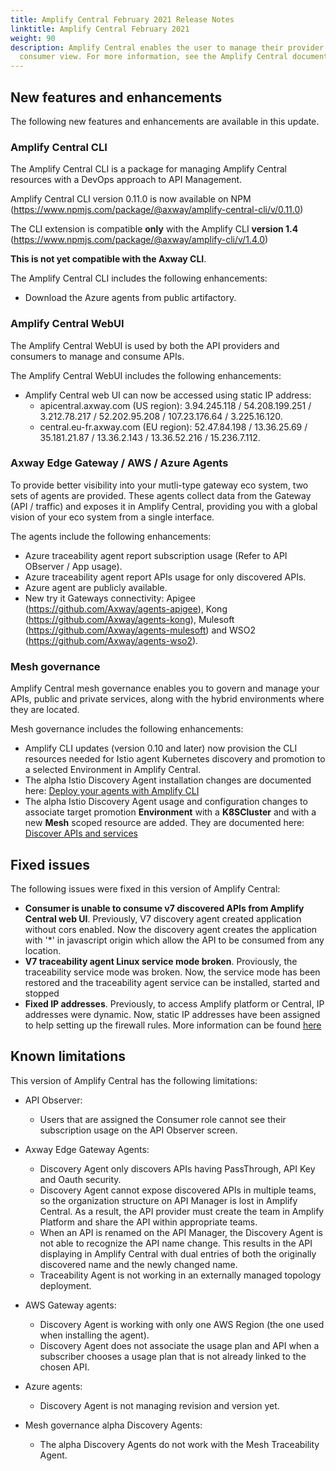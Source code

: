 ```yaml
---
title: Amplify Central February 2021 Release Notes
linktitle: Amplify Central February 2021
weight: 90
description: Amplify Central enables the user to manage their provider /
  consumer view. For more information, see the Amplify Central documentation.
---
```

## New features and enhancements

The following new features and enhancements are available in this update.

### Amplify Central CLI

The Amplify Central CLI is a package for managing Amplify Central resources with a DevOps approach to API Management.

Amplify Central CLI version 0.11.0 is now available on NPM (<https://www.npmjs.com/package/@axway/amplify-central-cli/v/0.11.0>)

The CLI extension is compatible **only** with the Amplify CLI **version 1.4** (<https://www.npmjs.com/package/@axway/amplify-cli/v/1.4.0>)

**This is not yet compatible with the Axway CLI**.

The Amplify Central CLI includes the following enhancements:

* Download the Azure agents from public artifactory.

### Amplify Central WebUI

The Amplify Central WebUI is used by both the API providers and consumers to manage and consume APIs.

The Amplify Central WebUI includes the following enhancements:  

* Amplify Central web UI can now be accessed using static IP address:
    * apicentral.axway.com (US region): 3.94.245.118 / 54.208.199.251 / 3.212.78.217 / 52.202.95.208 / 107.23.176.64 / 3.225.16.120.
    * central.eu-fr.axway.com (EU region): 52.47.84.198 / 13.36.25.69 / 35.181.21.87 / 13.36.2.143 / 13.36.52.216 / 15.236.7.112.

### Axway Edge Gateway / AWS / Azure Agents

To provide better visibility into your mutli-type gateway eco system, two sets of agents are provided. These agents collect data from the Gateway (API / traffic) and exposes it in Amplify Central, providing you with a global vision of your eco system from a single interface.

The agents include the following enhancements:

* Azure traceability agent report subscription usage (Refer to API OBserver / App usage).
* Azure traceability agent report APIs usage for only discovered APIs.
* Azure agent are publicly available.
* New try it Gateways connectivity: Apigee (<https://github.com/Axway/agents-apigee>), Kong (<https://github.com/Axway/agents-kong>), Mulesoft (<https://github.com/Axway/agents-mulesoft>) and WSO2 (<https://github.com/Axway/agents-wso2>).

### Mesh governance

Amplify Central mesh governance enables you to govern and manage your APIs, public and private services, along with the hybrid environments where they are located.

Mesh governance includes the following enhancements:

* Amplify CLI updates (version 0.10 and later) now provision the CLI resources needed for Istio agent Kubernetes discovery and promotion to a selected Environment in Amplify Central.
* The alpha Istio Discovery Agent installation changes are documented here: [Deploy your agents with Amplify CLI](/docs/central/mesh_management/deploy-your-agents-with-the-amplify-cli/index.html)
* The alpha Istio Discovery Agent usage and configuration changes to associate target promotion **Environment** with a **K8SCluster** and with a new **Mesh** scoped resource are added. They are documented here: [Discover APIs and services](/docs/central/mesh_management/discover-apis-and-services/index.html)

## Fixed issues

The following issues were fixed in this version of Amplify Central:

* **Consumer is unable to consume v7 discovered APIs from Amplify Central web UI**. Previously, V7 discovery agent created application without cors enabled. Now the discovery agent creates the application with '*' in javascript origin which allow the API to be consumed from any location.
* **V7 traceability agent Linux service mode broken**. Proviously, the traceability service mode was broken. Now, the service mode has been restored and the traceability agent service can be installed, started and stopped
* **Fixed IP addresses**. Previously, to access Amplify platform or Central, IP addresses were dynamic. Now, static IP addresses have been assigned to help setting up the firewall rules. More information can be found [here](/docs/central/connect-api-manager/network-traffic-apimanager/index.html#communication-ports)

## Known limitations

This version of Amplify Central has the following limitations:

* API Observer:

    * Users that are assigned the Consumer role cannot see their subscription usage on the API Observer screen.  

* Axway Edge Gateway Agents:

    * Discovery Agent only discovers APIs having PassThrough, API Key and Oauth security.
    * Discovery Agent cannot expose discovered APIs in multiple teams, so the organization structure on API Manager is lost in Amplify Central. As a result, the API provider must create the team in Amplify Platform and share the API within appropriate teams.
    * When an API is renamed on the API Manager, the Discovery Agent is not able to recognize the API name change. This results in the API displaying in Amplify Central with dual entries of both the originally discovered name and the newly changed name.
    * Traceability Agent is not working in an externally managed topology deployment.

* AWS Gateway agents:

    * Discovery Agent is working with only one AWS Region (the one used when installing the agent).
    * Discovery Agent does not associate the usage plan and API when a subscriber chooses a usage plan that is not already linked to the chosen API.

* Azure agents:

    * Discovery Agent is not managing revision and version yet.

* Mesh governance alpha Discovery Agents:

    * The alpha Discovery Agents do not work with the Mesh Traceability Agent.
